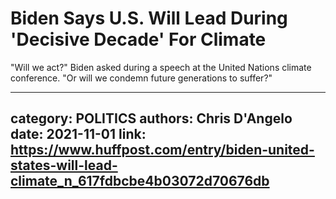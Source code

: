 # Biden Says U.S. Will Lead During 'Decisive Decade' For Climate

"Will we act?" Biden asked during a speech at the United Nations climate conference. "Or will we condemn future generations to suffer?"

---
category: POLITICS
authors: Chris D'Angelo
date: 2021-11-01
link: https://www.huffpost.com/entry/biden-united-states-will-lead-climate_n_617fdbcbe4b03072d70676db
---
